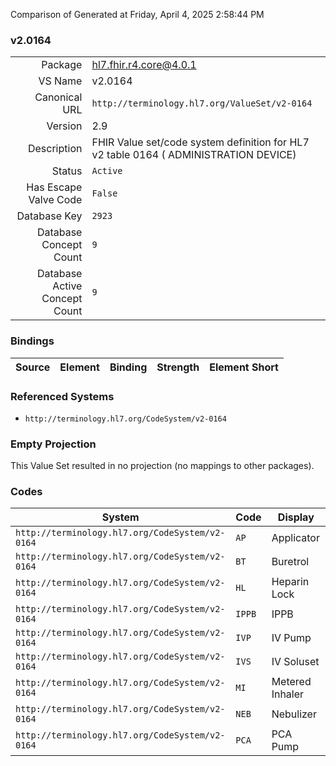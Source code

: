 Comparison of 
Generated at Friday, April 4, 2025 2:58:44 PM

### v2.0164

|      |     |
| ---: | --- |
| Package | hl7.fhir.r4.core@4.0.1 |
| VS Name | v2.0164 |
| Canonical URL | `http://terminology.hl7.org/ValueSet/v2-0164` |
| Version | 2.9 |
| Description | FHIR Value set/code system definition for HL7 v2 table 0164 ( ADMINISTRATION DEVICE) |
| Status | `Active` |
| Has Escape Valve Code | `False` |
| Database Key | `2923` |
| Database Concept Count | `9` |
| Database Active Concept Count | `9` |
### Bindings

| Source | Element | Binding | Strength | Element Short |
| ------ | ------- | ------- | -------- | ------------- |

### Referenced Systems

* `http://terminology.hl7.org/CodeSystem/v2-0164`
### Empty Projection

This Value Set resulted in no projection (no mappings to other packages).

### Codes

| System | Code | Display |
| ------ | ---- | ------- |
| `http://terminology.hl7.org/CodeSystem/v2-0164` | `AP` | Applicator |
| `http://terminology.hl7.org/CodeSystem/v2-0164` | `BT` | Buretrol |
| `http://terminology.hl7.org/CodeSystem/v2-0164` | `HL` | Heparin Lock |
| `http://terminology.hl7.org/CodeSystem/v2-0164` | `IPPB` | IPPB |
| `http://terminology.hl7.org/CodeSystem/v2-0164` | `IVP` | IV Pump |
| `http://terminology.hl7.org/CodeSystem/v2-0164` | `IVS` | IV Soluset |
| `http://terminology.hl7.org/CodeSystem/v2-0164` | `MI` | Metered Inhaler |
| `http://terminology.hl7.org/CodeSystem/v2-0164` | `NEB` | Nebulizer |
| `http://terminology.hl7.org/CodeSystem/v2-0164` | `PCA` | PCA Pump |
